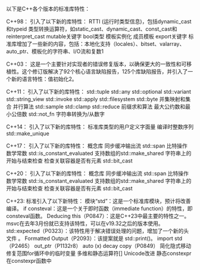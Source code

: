 以下是C++各个版本的标准库特性：

C++98：
引入了以下新的库特性：
RTTI (运行时类型信息)，包括dynamic_cast和typeid
类型转换运算符，如static_cast、dynamic_cast、const_cast和reinterpret_cast
mutable关键字
bool类型
模板实例化
成员模板
export关键字
标准库增加了一些新的内容，包括：本地化支持（locales）、bitset、valarray、auto_ptr、模板化的字符串、I/O流和复数1


C++03：
这是一个主要针对实现者的错误修复版本，以确保更大的一致性和可移植性。这个修订版解决了92个核心语言缺陷报告，125个库缺陷报告，并引入了一个新的语言特性：值初始化2。


C++11：
引入了以下新的库特性：
std::tuple
std::any
std::optional
std::variant
std::string_view
std::invoke
std::apply
std::filesystem
std::byte
并集映射和集合
并行算法
std::sample
std::clamp
std::reduce
前缀求和算法
最大公约数和最小公倍数
std::not_fn
字符串转换为/从数字


C++14：
引入了以下新的库特性：
标准库类型的用户定义字面量
编译时整数序列
std::make_unique


C++17：
引入了以下新的库特性：
概念库
同步缓冲输出流
std::span
比特操作
数学常数
std::is_constant_evaluated
支持数组的std::make_shared
字符串上的开始与结束检查
检查关联容器是否有元素
std::bit_cast


C++20：
引入了以下新的库特性：
概念库
同步缓冲输出流
std::span
比特操作
数学常数
std::is_constant_evaluated
支持数组的std::make_shared
字符串上的开始与结束检查
检查关联容器是否有元素
std::bit_cast


C++23:
标准引入了以下新特性：
模块“std”：这是一个标准库模块，预计将改善编译。
if consteval：这是一个关于即时函数（immediate function）的特性，即consteval函数。
Deducing this（P0847）：这是C++23中最主要的特性之一。msvc在去年3月份就已支持该特性，可以在v19.32之后的版本使用。
std::expected（P0323）：该特性用于解决错误处理的问题，增加了一个新的头文件 <expected>。
Formatted Output（P2093）：该提案就是 std::print()。
import std（P2465）
out_ptr（P1132r8）
auto (x) decay copy（P0849）
简化隐式移动
修复范围for循环中的临时变量
多维和静态运算符[]
Unicode改进
静态constexpr在constexpr函数中